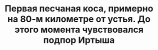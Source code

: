 ---
title: 'Первая песчаная коса, примерно на 80-м километре от устья. До этого момента чувствовался подпор Иртыша'
location: 'Река Демьянка. Уватский район, Тюменкая область, Россия'

tags: [all, 2015]
category: as-the-first-settlers
---